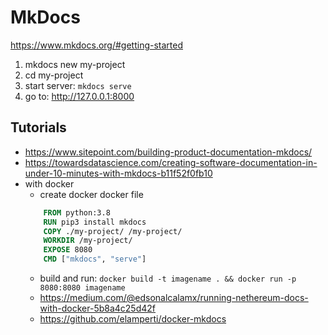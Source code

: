 # MkDocs

https://www.mkdocs.org/#getting-started

1. mkdocs new my-project
2. cd my-project
3. start server: ```mkdocs serve```
4. go to: http://127.0.0.1:8000

## Tutorials

- https://www.sitepoint.com/building-product-documentation-mkdocs/
- https://towardsdatascience.com/creating-software-documentation-in-under-10-minutes-with-mkdocs-b11f52f0fb10
- with docker
    - create docker docker file
    ```dockerfile
        FROM python:3.8
        RUN pip3 install mkdocs
        COPY ./my-project/ /my-project/
        WORKDIR /my-project/
        EXPOSE 8080
        CMD ["mkdocs", "serve"]
     ```
    - build and run: ```docker build -t imagename . && docker run -p 8080:8080 imagename```
    - https://medium.com/@edsonalcalamx/running-nethereum-docs-with-docker-5b8a4c25d42f
    - https://github.com/elamperti/docker-mkdocs